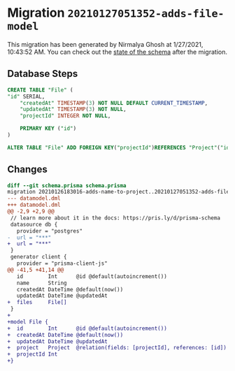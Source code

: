 # Migration `20210127051352-adds-file-model`

This migration has been generated by Nirmalya Ghosh at 1/27/2021, 10:43:52 AM.
You can check out the [state of the schema](./schema.prisma) after the migration.

## Database Steps

```sql
CREATE TABLE "File" (
"id" SERIAL,
    "createdAt" TIMESTAMP(3) NOT NULL DEFAULT CURRENT_TIMESTAMP,
    "updatedAt" TIMESTAMP(3) NOT NULL,
    "projectId" INTEGER NOT NULL,

    PRIMARY KEY ("id")
)

ALTER TABLE "File" ADD FOREIGN KEY("projectId")REFERENCES "Project"("id") ON DELETE CASCADE ON UPDATE CASCADE
```

## Changes

```diff
diff --git schema.prisma schema.prisma
migration 20210126183016-adds-name-to-project..20210127051352-adds-file-model
--- datamodel.dml
+++ datamodel.dml
@@ -2,9 +2,9 @@
 // learn more about it in the docs: https://pris.ly/d/prisma-schema
 datasource db {
   provider = "postgres"
-  url = "***"
+  url = "***"
 }
 generator client {
   provider = "prisma-client-js"
@@ -41,5 +41,14 @@
   id        Int      @id @default(autoincrement())
   name      String
   createdAt DateTime @default(now())
   updatedAt DateTime @updatedAt
+  files     File[]
 }
+
+model File {
+  id        Int      @id @default(autoincrement())
+  createdAt DateTime @default(now())
+  updatedAt DateTime @updatedAt
+  project   Project  @relation(fields: [projectId], references: [id])
+  projectId Int
+}
```


